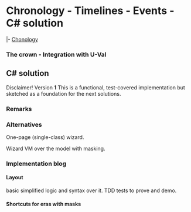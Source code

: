 # Chronology - Timelines - Events - C# solution

|- [Chonology](../../..//README+/projects/AbcChrono)

### The crown - Integration with U-Val

## C# solution 

Disclaimer! Version&nbsp;**1** This is a functional, test-covered implementation but sketched as a foundation for the next solutions. 

### Remarks 


### Alternatives

One-page (single-class) wizard.

Wizard VM over the model with masking.

### Implementation blog

#### Layout 

basic simplified logic and syntax over it. TDD tests to prove and demo.

#### Shortcuts for eras with masks


